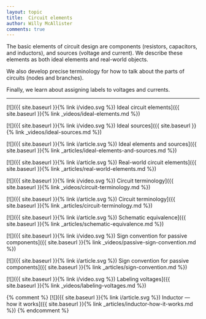 ```yaml
---
layout: topic
title:  Circuit elements
author: Willy McAllister
comments: true
---
```


The basic elements of circuit design are components (resistors, capacitors, and inductors), and sources (voltage and current). We describe these elements as both ideal elements and real-world objects. 

We also develop precise terminology for how to talk about the parts of circuits (nodes and branches). 

Finally, we learn about assigning labels to voltages and currents.

----

[![]({{ site.baseurl }}{% link i/video.svg %}) Ideal circuit elements]({{ site.baseurl }}{% link _videos/ideal-elements.md %})

[![]({{ site.baseurl }}{% link i/video.svg %}) Ideal sources]({{ site.baseurl }}{% link _videos/ideal-sources.md %})

[![]({{ site.baseurl }}{% link i/article.svg %}) Ideal elements and sources]({{ site.baseurl }}{% link _articles/ideal-elements-and-sources.md %})

[![]({{ site.baseurl }}{% link i/article.svg %}) Real-world circuit elements]({{ site.baseurl }}{% link _articles/real-world-elements.md %})

[![]({{ site.baseurl }}{% link i/video.svg %}) Circuit terminology]({{ site.baseurl }}{% link _videos/circuit-terminology.md %})

[![]({{ site.baseurl }}{% link i/article.svg %}) Circuit terminology]({{ site.baseurl }}{% link _articles/circuit-terminology.md %})

[![]({{ site.baseurl }}{% link i/article.svg %}) Schematic equivalence]({{ site.baseurl }}{% link _articles/schematic-equivalence.md %}) 

[![]({{ site.baseurl }}{% link i/video.svg %}) Sign convention for passive components]({{ site.baseurl }}{% link _videos/passive-sign-convention.md %})

[![]({{ site.baseurl }}{% link i/article.svg %}) Sign convention for passive components]({{ site.baseurl }}{% link _articles/sign-convention.md %})

[![]({{ site.baseurl }}{% link i/video.svg %}) Labeling voltages]({{ site.baseurl }}{% link _videos/labeling-voltages.md %})

{% comment %}
[![]({{ site.baseurl }}{% link i/article.svg %}) Inductor — how it works]({{ site.baseurl }}{% link _articles/inductor-how-it-works.md %}) 
{% endcomment %}
